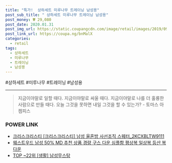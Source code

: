 ```yaml
--- 
title: "특가!  상하세트 미루나무 트레이닝 남성용" 
post_sub_title: " 상하세트 미루나무 트레이닝 남성용" 
post_money: ₩ 29,080 
post_date: 2020.01.31 
post_img_url: https://static.coupangcdn.com/image/retail/images/2019/09/10/9/3/ca0ed338-fd63-4e2e-9fa3-37402b05a654.jpg 
post_link_url: https://coupa.ng/bnMalX 
categories: 
  - retail 
tags: 
  - 상하세트 
  - 미루나무 
  - 트레이닝 
  - 남성용 
--- 
```

  #상하세트 #미루나무 #트레이닝 #남성용 
<hr> 

> 지금이야말로 일할 때다. 지금이야말로 싸울 때다. 지금이야말로 나를 더 훌륭한 사람으로 만들 때다. 오늘 그것을 못하면 내일 그것을 할 수 있는가? - 토마스 아켐피스 


### POWER LINK

* <a href="https://blog.naver.com/fasyy4321/221782133068" target="_blank">크리스크리스티 [크리스크리스티] 남성 울혼방 사선조직 스웨터_2KCXBLTW9111</a>
* <a href="https://blog.naver.com/sakai111/221782213219" target="_blank">웨스트우드 남성 50% MD 추천 상품 경량 구스 다운 심플함 평상복 일상복 등산 복 다운</a>
* <a href="https://blog.naver.com/fasyy4321/221777874747" target="_blank"> TOP ~22위 [생활] 남성무스탕</a>
